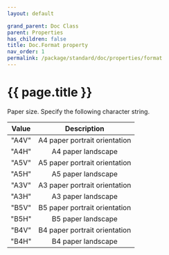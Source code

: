 ```yaml
---
layout: default

grand_parent: Doc Class
parent: Properties
has_children: false
title: Doc.Format property
nav_order: 1
permalink: /package/standard/doc/properties/format
---
```

# {{ page.title }}


Paper size. Specify the following character string.

| Value | Description                   |
|:-------:|:-------------------------------:|
| "A4V" | A4 paper portrait orientation |
| "A4H" | A4 paper landscape            |
| "A5V" | A5 paper portrait orientation |
| "A5H" | A5 paper landscape            |
| "A3V" | A3 paper portrait orientation |
| "A3H" | A3 paper landscape            |
| "B5V" | B5 paper portrait orientation |
| "B5H" | B5 paper landscape            |
| "B4V" | B4 paper portrait orientation |
| "B4H" | B4 paper landscape            |